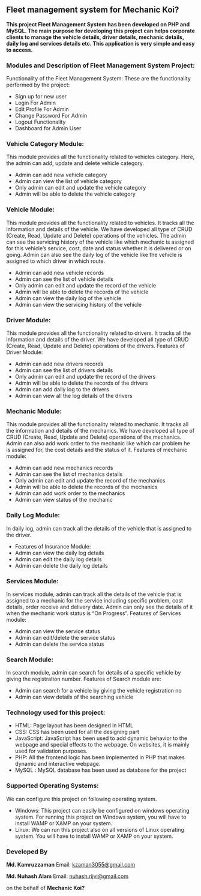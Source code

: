 ## Fleet management system for Mechanic Koi?

**This project Fleet Management System has been developed on PHP and MySQL. The main purpose for developing this project can helps corporate clients to manage the vehicle details, driver details, mechanic details, daily log and services details etc. This application is very simple and easy to access.**

### Modules and Description of Fleet Management System Project:
Functionality of the Fleet Management System:
These are the functionality performed by the project:
- Sign up for new user
- Login For Admin
- Edit Profile For Admin
- Change Password For Admin
- Logout Functionality
- Dashboard for Admin User

### Vehicle Category Module:
This module provides all the functionality related to vehicles category. Here, the admin can add, update and delete vehicle category.
- Admin can add new vehicle category
- Admin can view the list of vehicle category
- Only admin can edit and update the vehicle category
- Admin will be able to delete the vehicle category

### Vehicle Module:
This module provides all the functionality related to vehicles. It tracks all the information and details of the vehicle. We have developed all type of CRUD (Create, Read, Update and Delete) operations of the vehicles. The admin can see the servicing history of the vehicle like which mechanic is assigned for this vehicle’s service, cost, date and status whether it is delivered or on going. Admin can also see the daily log of the vehicle like the vehicle is assigned to which driver in which route.
- Admin can add new vehicle records
- Admin can see the list of vehicle details
- Only admin can edit and update the record of the vehicle
- Admin will be able to delete the records of the vehicle
- Admin can view the daily log of the vehicle
- Admin can view the servicing history of the vehicle

### Driver Module:
This module provides all the functionality related to drivers. It tracks all the information and details of the driver. We have developed all type of CRUD (Create, Read, Update and Delete) operations of the drivers. Features of Driver Module:
- Admin can add new drivers records
- Admin can see the list of drivers details
- Only admin can edit and update the record of the drivers
- Admin will be able to delete the records of the drivers
- Admin can add daily log to the drivers
- Admin can view all the log details of the drivers

### Mechanic Module:
This module provides all the functionality related to mechanic. It tracks all the information and details of the mechanics. We have developed all type of CRUD (Create, Read, Update and Delete) operations of the mechanics. Admin can also add work order to the mechanic like which car problem he is assigned for, the cost details and the status of it. Features of mechanic module:
- Admin can add new mechanics records
- Admin can see the list of mechanics details
- Only admin can edit and update the record of the mechanics
- Admin will be able to delete the records of the mechanics
- Admin can add work order to the mechanics
- Admin can view status of the mechanic

### Daily Log Module:
In daily log, admin can track all the details of the vehicle that is assigned to the driver.
- Features of Insurance Module:
- Admin can view the daily log details
- Admin can edit the daily log details
- Admin can delete the daily log details

### Services Module:
In services module, admin can track all the details of the vehicle that is assigned to a mechanic for the service including specific problem, cost details, order receive and delivery date. Admin can only see the details of it when the mechanic work status is “On Progress”. Features of Services module:
- Admin can view the service status
- Admin can edit/delete the service status
- Admin can delete the service status

### Search Module:
In search module, admin can search for details of a specific vehicle by giving the registration number. Features of Search module are:
- Admin can search for a vehicle by giving the vehicle registration no
- Admin can view details of the searching vehicle 

### Technology used for this project:
- HTML: Page layout has been designed in HTML
- CSS: CSS has been used for all the designing part
- JavaScript: JavaScript has been used to add dynamic behavior to the webpage and special effects to the webpage. On websites, it is mainly used for validation purposes.
- PHP: All the frontend logic has been implemented in PHP that makes dynamic and interactive webpage.
- MySQL : MySQL database has been used as database for the project

### Supported Operating Systems:
We can configure this project on following operating system.
- Windows: This project can easily be configured on windows operating system. For running this project on Windows system, you will have to install WAMP or XAMP on your system.
- Linux: We can run this project also on all versions of Linux operating system. You will have to install WAMP or XAMP on your system.

### Developed By

**Md. Kamruzzaman**
Email: kzaman3055@gmail.com

**Md. Nuhash Alam**
Email: nuhash.rijvi@gmail.com 

on the behalf of **Mechanic Koi?**
